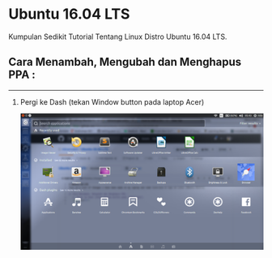 # Ubuntu 16.04 LTS
<p>Kumpulan Sedikit Tutorial Tentang Linux Distro Ubuntu 16.04 LTS. </p>

<h2> Cara Menambah, Mengubah dan Menghapus PPA : </h2>
<hr>
<ol>
   <li>
      <p>Pergi ke Dash (tekan Window button pada laptop Acer)</p> 
      <img src="/gambar1.png" alt="gambar 1"/>
   </li>
</ol>
